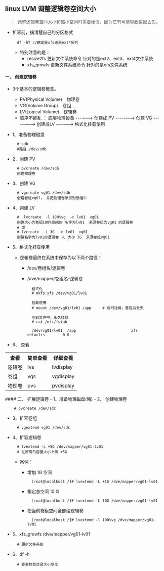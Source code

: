 ## linux LVM 调整逻辑卷空间大小
> 调整逻辑卷空间大小和缩小空间时需要谨慎，因为它有可能导致数据丢失。

- 扩容前，搞清楚自己的分区格式

		df -hT //确定是xfs还是ext*系列
	- 特别注意的是：
		- resize2fs 更新文件系统命令 针对的是ext2、ext3、ext4文件系统
		- xfs_growfs 更新文件系统命令 针对的是xfs文件系统

#### 一、 创建逻辑卷
- 3个基本的逻辑卷概念。
	- PV(Physical Volume)　物理卷
	- VG(Volume Group)　卷组
	- LV(Logical Volume)　逻辑卷
	- 顺序不能乱 ： 底层物理设备 ------> 创建成 PV -------> 创建 VG --------> 创建成LV ------> 格式化挂载使用

- 1、准备物理磁盘

		# sdb
		#路径 /dev/sdb
- 2、创建 PV

		# pvcreate /dev/sdb
		创建物理卷
- 3、创建 VG

		# vgcreate vg01 /dev/sdb
		创建卷组vg01， 并把物理卷添加到卷组中
- 4、创建 LV

		#  lvcreate  -l 100%vg  -n lv01  vg01
		创建大小为卷组100%空间的 名字为lv01  来源卷组为vg01 的逻辑卷
		# 或
		# lvcreate  -L 3G  -n lv01  vg01
		创建名字为lv01的逻辑卷 -L 大小 3G  来源卷组vg01
- 5、格式化挂载使用
	- 逻辑卷最终在系统中保存为以下两个路径：
		- /dev/卷组名/逻辑卷
		- /dve/mapper/卷组名-逻辑卷

				格式化
				# mkfs.xfs /dev/vg01/lv01
				
				挂载使用
				# mount /dev/vg01/lv01 /app     # 临时挂载，重启后丢失
				
				写到文件中，永久挂载
				# cat /etc/fstab
				
				/dev/vg01/lv01  /app                         xfs    defaults        0 0
- 6、 查看
<table>
	<tr>
		<th>查看</th>
		<th>简单查看</th>
		<th>详细查看</th>
	</tr>
	<tr>
		<td>逻辑卷</td>
		<td>	lvs</td>
		<td>	lvdisplay</td>
	</tr>
	<tr>
		<td>卷组</td>
		<td>	vgs	</td>
		<td>vgdisplay</td>
	</tr>
	<tr>
		<td>物理卷</td>
		<td>	pvs</td>
		<td>	pvdisplay</td>
	</tr>
</table>
#### 二、 扩展逻辑卷
- 1、准备物理磁盘(略)
- 2、 创建物理卷

		# pvcreate /dev/sdc
- 3、扩容卷组

		# vgextend vg01 /dev/sdc

- 4、扩容逻辑卷

		# lvextend -L +5G /dev/mapper/vg01-lv01
		# 在原有的容量大小上面 +5G
	- 案例：
		- 增加 1G 空间

				[root@localhost /]# lvextend -L +1G /dve/mapper/vg01-lv01
		- 指定总空间 10 G
		
				[root@localhost /]# lvextend -L 10G /dve/mapper/vg01-lv01
		- 把当前卷组空间全部给逻辑卷

				[root@localhost /]# lvextend -l 100%vg /dve/mapper/vg01-lv01

- 5、xfs_growfs /dve/mapper/vg01-lv01

		# 更新文件系统

- 6、df -h 

		# 查看挂载目录大小变化


